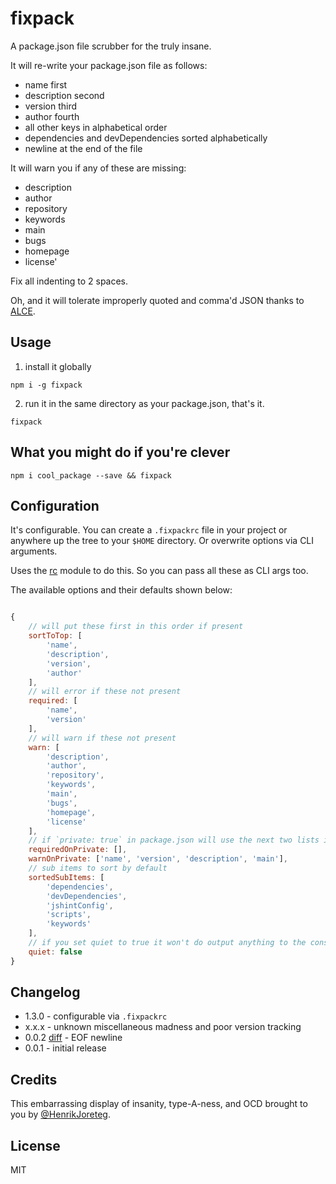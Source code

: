 # fixpack

A package.json file scrubber for the truly insane.

It will re-write your package.json file as follows:

- name first
- description second
- version third
- author fourth
- all other keys in alphabetical order
- dependencies and devDependencies sorted alphabetically
- newline at the end of the file

It will warn you if any of these are missing:

- description
- author
- repository
- keywords
- main
- bugs
- homepage
- license'

Fix all indenting to 2 spaces.

Oh, and it will tolerate improperly quoted and comma'd JSON thanks to [ALCE](https://npmjs.org/package/alce).

## Usage

1. install it globally

```
npm i -g fixpack
```

2. run it in the same directory as your package.json, that's it.

```
fixpack
```

## What you might do if you're clever

```
npm i cool_package --save && fixpack
```

## Configuration

It's configurable. You can create a `.fixpackrc` file in your project or anywhere up the tree to your `$HOME` directory. Or overwrite options via CLI arguments.

Uses the [rc](https://www.npmjs.com/package/rc) module to do this. So you can pass all these as CLI args too.

The available options and their defaults shown below: 

```js

{
    // will put these first in this order if present
    sortToTop: [
        'name',
        'description',
        'version',
        'author'
    ],
    // will error if these not present
    required: [
        'name',
        'version'
    ],
    // will warn if these not present
    warn: [
        'description',
        'author',
        'repository',
        'keywords',
        'main',
        'bugs',
        'homepage',
        'license'
    ],
    // if `private: true` in package.json will use the next two lists instead
    requiredOnPrivate: [],
    warnOnPrivate: ['name', 'version', 'description', 'main'],
    // sub items to sort by default
    sortedSubItems: [
        'dependencies',
        'devDependencies',
        'jshintConfig',
        'scripts',
        'keywords'
    ],
    // if you set quiet to true it won't do output anything to the console
    quiet: false   
}

```

## Changelog

- 1.3.0 - configurable via `.fixpackrc` 
- x.x.x - unknown miscellaneous madness and poor version tracking
- 0.0.2 [diff](https://github.com/HenrikJoreteg/fixpack/compare/v0.0.1...v0.0.2) - EOF newline
- 0.0.1 - initial release

## Credits

This embarrassing display of insanity,
type-A-ness, and OCD brought to you by [@HenrikJoreteg](http://twitter.com/henrikjoreteg).

## License

MIT
